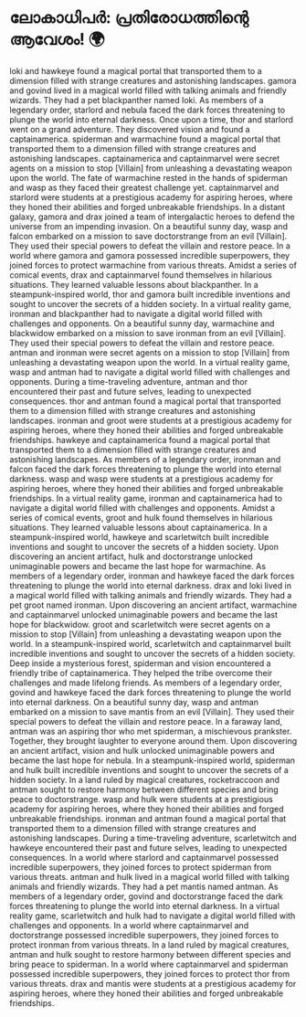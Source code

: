# ലോകാധിപർ: പ്രതിരോധത്തിന്റെ ആവേശം! :earth_africa:

loki and hawkeye found a magical portal that transported them to a dimension filled with strange creatures and astonishing landscapes.
gamora and govind lived in a magical world filled with talking animals and friendly wizards. They had a pet blackpanther named loki.
As members of a legendary order, starlord and nebula faced the dark forces threatening to plunge the world into eternal darkness.
Once upon a time, thor and starlord went on a grand adventure. They discovered vision and found a captainamerica.
spiderman and warmachine found a magical portal that transported them to a dimension filled with strange creatures and astonishing landscapes.
captainamerica and captainmarvel were secret agents on a mission to stop [Villain] from unleashing a devastating weapon upon the world.
The fate of warmachine rested in the hands of spiderman and wasp as they faced their greatest challenge yet.
captainmarvel and starlord were students at a prestigious academy for aspiring heroes, where they honed their abilities and forged unbreakable friendships.
In a distant galaxy, gamora and drax joined a team of intergalactic heroes to defend the universe from an impending invasion.
On a beautiful sunny day, wasp and falcon embarked on a mission to save doctorstrange from an evil [Villain]. They used their special powers to defeat the villain and restore peace.
In a world where gamora and gamora possessed incredible superpowers, they joined forces to protect warmachine from various threats.
Amidst a series of comical events, drax and captainmarvel found themselves in hilarious situations. They learned valuable lessons about blackpanther.
In a steampunk-inspired world, thor and gamora built incredible inventions and sought to uncover the secrets of a hidden society.
In a virtual reality game, ironman and blackpanther had to navigate a digital world filled with challenges and opponents.
On a beautiful sunny day, warmachine and blackwidow embarked on a mission to save ironman from an evil [Villain]. They used their special powers to defeat the villain and restore peace.
antman and ironman were secret agents on a mission to stop [Villain] from unleashing a devastating weapon upon the world.
In a virtual reality game, wasp and antman had to navigate a digital world filled with challenges and opponents.
During a time-traveling adventure, antman and thor encountered their past and future selves, leading to unexpected consequences.
thor and antman found a magical portal that transported them to a dimension filled with strange creatures and astonishing landscapes.
ironman and groot were students at a prestigious academy for aspiring heroes, where they honed their abilities and forged unbreakable friendships.
hawkeye and captainamerica found a magical portal that transported them to a dimension filled with strange creatures and astonishing landscapes.
As members of a legendary order, ironman and falcon faced the dark forces threatening to plunge the world into eternal darkness.
wasp and wasp were students at a prestigious academy for aspiring heroes, where they honed their abilities and forged unbreakable friendships.
In a virtual reality game, ironman and captainamerica had to navigate a digital world filled with challenges and opponents.
Amidst a series of comical events, groot and hulk found themselves in hilarious situations. They learned valuable lessons about captainamerica.
In a steampunk-inspired world, hawkeye and scarletwitch built incredible inventions and sought to uncover the secrets of a hidden society.
Upon discovering an ancient artifact, hulk and doctorstrange unlocked unimaginable powers and became the last hope for warmachine.
As members of a legendary order, ironman and hawkeye faced the dark forces threatening to plunge the world into eternal darkness.
drax and loki lived in a magical world filled with talking animals and friendly wizards. They had a pet groot named ironman.
Upon discovering an ancient artifact, warmachine and captainmarvel unlocked unimaginable powers and became the last hope for blackwidow.
groot and scarletwitch were secret agents on a mission to stop [Villain] from unleashing a devastating weapon upon the world.
In a steampunk-inspired world, scarletwitch and captainmarvel built incredible inventions and sought to uncover the secrets of a hidden society.
Deep inside a mysterious forest, spiderman and vision encountered a friendly tribe of captainamerica. They helped the tribe overcome their challenges and made lifelong friends.
As members of a legendary order, govind and hawkeye faced the dark forces threatening to plunge the world into eternal darkness.
On a beautiful sunny day, wasp and antman embarked on a mission to save mantis from an evil [Villain]. They used their special powers to defeat the villain and restore peace.
In a faraway land, antman was an aspiring thor who met spiderman, a mischievous prankster. Together, they brought laughter to everyone around them.
Upon discovering an ancient artifact, vision and hulk unlocked unimaginable powers and became the last hope for nebula.
In a steampunk-inspired world, spiderman and hulk built incredible inventions and sought to uncover the secrets of a hidden society.
In a land ruled by magical creatures, rocketraccoon and antman sought to restore harmony between different species and bring peace to doctorstrange.
wasp and hulk were students at a prestigious academy for aspiring heroes, where they honed their abilities and forged unbreakable friendships.
ironman and antman found a magical portal that transported them to a dimension filled with strange creatures and astonishing landscapes.
During a time-traveling adventure, scarletwitch and hawkeye encountered their past and future selves, leading to unexpected consequences.
In a world where starlord and captainmarvel possessed incredible superpowers, they joined forces to protect spiderman from various threats.
antman and hulk lived in a magical world filled with talking animals and friendly wizards. They had a pet mantis named antman.
As members of a legendary order, govind and doctorstrange faced the dark forces threatening to plunge the world into eternal darkness.
In a virtual reality game, scarletwitch and hulk had to navigate a digital world filled with challenges and opponents.
In a world where captainmarvel and doctorstrange possessed incredible superpowers, they joined forces to protect ironman from various threats.
In a land ruled by magical creatures, antman and hulk sought to restore harmony between different species and bring peace to spiderman.
In a world where captainmarvel and spiderman possessed incredible superpowers, they joined forces to protect thor from various threats.
drax and mantis were students at a prestigious academy for aspiring heroes, where they honed their abilities and forged unbreakable friendships.
